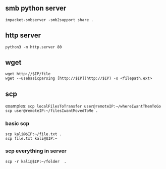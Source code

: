 ## smb python server
```
impacket-smbserver -smb2support share .
```
## http server
```
python3 -m http.server 80
```
## wget
```
wget http://$IP/file
wget --usebasicparsing [http://$IP](http://$IP) -o <filepath.ext>
```

## scp

examples:
`scp localFilesToTransfer user@remoteIP:~/whereIwantThemToGo`
`scp user@remoteIP:~/filesIwantMovedToMe .`
### basic scp
```
scp kali@$IP:~/file.txt .
scp file.txt kali@$IP:~
```
### scp everything in server
```
scp -r kali@$IP:~/folder  .
```

